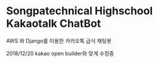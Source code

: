 # Songpatechnical Highschool Kakaotalk ChatBot
AWS 와 Django를 이용한 카카오톡 급식 채팅봇


2018/12/20 kakao open builder와 맞게 수정중
